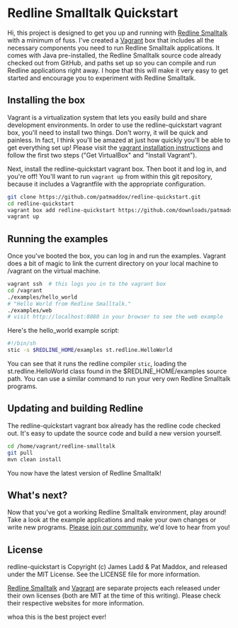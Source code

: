 # Redline Smalltalk Quickstart

Hi, this project is designed to get you up and running with [Redline Smalltalk](http://www.redline.st) with a minimum of fuss. I've created a [Vagrant](http://vagrantup.com) box that includes all the necessary components you need to run Redline Smalltalk applications. It comes with Java pre-installed, the Redline Smalltalk source code already checked out from GitHub, and paths set up so you can compile and run Redline applications right away. I hope that this will make it very easy to get started and encourage you to experiment with Redline Smalltalk.

## Installing the box

Vagrant is a virtualization system that lets you easily build and share development environments. In order to use the redline-quickstart vagrant box, you'll need to install two things. Don't worry, it will be quick and painless. In fact, I think you'll be amazed at just how quickly you'll be able to get everything set up! Please visit the [vagrant installation instructions](http://vagrantup.com/v1/docs/getting-started/index.html) and follow the first two steps ("Get VirtualBox" and "Install Vagrant").

Next, install the redline-quickstart vagrant box. Then boot it and log in, and you're off! You'll want to run ```vagrant up``` from within this git repository, because it includes a Vagrantfile with the appropriate configuration.

```bash
git clone https://github.com/patmaddox/redline-quickstart.git
cd redline-quickstart
vagrant box add redline-quickstart https://github.com/downloads/patmaddox/redline-quickstart/redline-quickstart.box
vagrant up
```

## Running the examples

Once you've booted the box, you can log in and run the examples. Vagrant does a bit of magic to link the current directory on your local machine to /vagrant on the virtual machine.

```bash
vagrant ssh  # this logs you in to the vagrant box
cd /vagrant
./examples/hello_world
# "Hello World from Redline Smalltalk."
./examples/web
# visit http://localhost:8080 in your browser to see the web example
```

Here's the hello_world example script:

```bash
#!/bin/sh
stic -s $REDLINE_HOME/examples st.redline.HelloWorld
```

You can see that it runs the redline compiler ```stic```, loading the st.redline.HelloWorld class found in the $REDLINE_HOME/examples source path. You can use a similar command to run your very own Redline Smalltalk programs.

## Updating and building Redline

The redline-quickstart vagrant box already has the redline code checked out. It's easy to update the source code and build a new version yourself.

```bash
cd /home/vagrant/redline-smalltalk
git pull
mvn clean install
```

You now have the latest version of Redline Smalltalk!

## What's next?

Now that you've got a working Redline Smalltalk environment, play around! Take a look at the example applications and make your own changes or write new programs. [Please join our community](http://www.redline.st/contribute/#community), we'd love to hear from you!

## License

redline-quickstart is Copyright (c) James Ladd & Pat Maddox, and released under the MIT License. See the LICENSE file for more information.

[Redline Smalltalk](http://www.redline.st) and [Vagrant](http://vagrantup.com) are separate projects each released under their own licenses (both are MIT at the time of this writing). Please check their respective websites for more information.



whoa this is the best project ever!